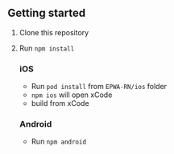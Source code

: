 ## Getting started

1. Clone this repository
2. Run `npm install`

    ### iOS
      
    - Run `pod install` from `EPWA-RN/ios` folder
    -  `npm ios` will open xCode 
    - build from xCode
    
    ### Android
    
    - Run `npm android`